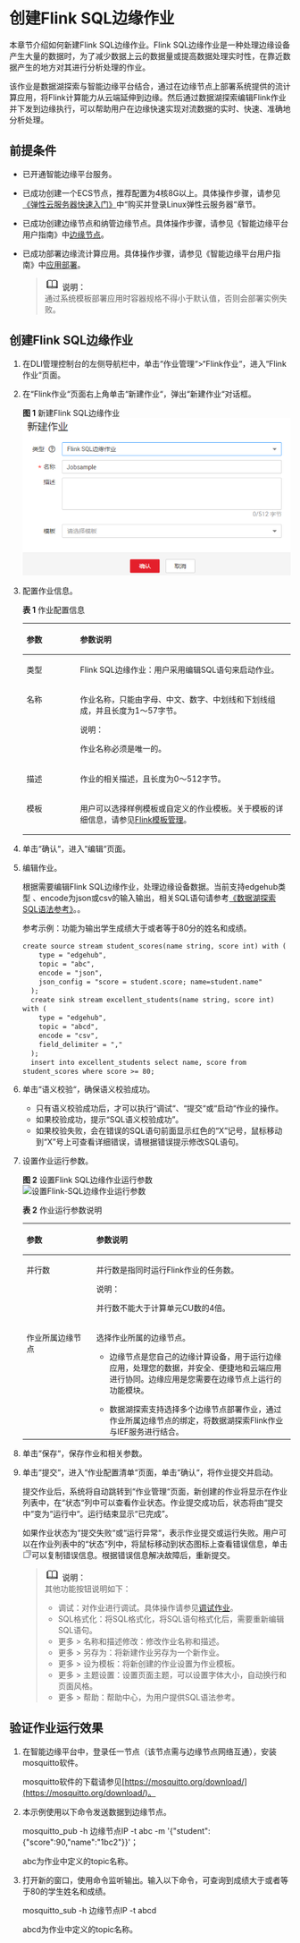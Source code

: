 # 创建Flink SQL边缘作业<a name="dli_01_0456"></a>

本章节介绍如何新建Flink SQL边缘作业。Flink SQL边缘作业是一种处理边缘设备产生大量的数据时，为了减少数据上云的数据量或提高数据处理实时性，在靠近数据产生的地方对其进行分析处理的作业。

该作业是数据湖探索与智能边缘平台结合，通过在边缘节点上部署系统提供的流计算应用，将Flink计算能力从云端延伸到边缘。然后通过数据湖探索编辑Flink作业并下发到边缘执行，可以帮助用户在边缘快速实现对流数据的实时、快速、准确地分析处理。

## 前提条件<a name="section9243114805018"></a>

-   已开通智能边缘平台服务。
-   已成功创建一个ECS节点，推荐配置为4核8G以上。具体操作步骤，请参见[《弹性云服务器快速入门》](https://support.huaweicloud.com/ecs/index.html)中“购买并登录Linux弹性云服务器“章节。
-   已成功创建边缘节点和纳管边缘节点。具体操作步骤，请参见《智能边缘平台用户指南》中[边缘节点](https://support.huaweicloud.com/usermanual-ief/ief_01_0003.html)。
-   已成功部署边缘流计算应用。具体操作步骤，请参见《智能边缘平台用户指南》中[应用部署](https://support.huaweicloud.com/usermanual-ief/ief_01_0011.html)。

    >![](public_sys-resources/icon-note.gif) **说明：**   
    >通过系统模板部署应用时容器规格不得小于默认值，否则会部署实例失败。  


## 创建Flink SQL边缘作业<a name="section28145411519"></a>

1.  在DLI管理控制台的左侧导航栏中，单击“作业管理“\>“Flink作业“，进入“Flink作业“页面。
2.  在“Flink作业“页面右上角单击“新建作业“，弹出“新建作业“对话框。

    **图 1**  新建Flink SQL边缘作业<a name="fig33241940467"></a>  
    ![](figures/新建Flink-SQL边缘作业.png "新建Flink-SQL边缘作业")

3.  配置作业信息。

    **表 1**  作业配置信息

    <a name="table068753673318"></a>
    <table><thead align="left"><tr id="row176881936143310"><th class="cellrowborder" valign="top" width="20%" id="mcps1.2.3.1.1"><p id="p4688336193317"><a name="p4688336193317"></a><a name="p4688336193317"></a>参数</p>
    </th>
    <th class="cellrowborder" valign="top" width="80%" id="mcps1.2.3.1.2"><p id="p068814368336"><a name="p068814368336"></a><a name="p068814368336"></a>参数说明</p>
    </th>
    </tr>
    </thead>
    <tbody><tr id="row46921836113319"><td class="cellrowborder" valign="top" width="20%" headers="mcps1.2.3.1.1 "><p id="p2693113616339"><a name="p2693113616339"></a><a name="p2693113616339"></a>类型</p>
    </td>
    <td class="cellrowborder" valign="top" width="80%" headers="mcps1.2.3.1.2 "><p id="p18693193616333"><a name="p18693193616333"></a><a name="p18693193616333"></a>Flink SQL边缘作业：用户采用编辑SQL语句来启动作业。</p>
    </td>
    </tr>
    <tr id="row3695103619331"><td class="cellrowborder" valign="top" width="20%" headers="mcps1.2.3.1.1 "><p id="p1069523653314"><a name="p1069523653314"></a><a name="p1069523653314"></a>名称</p>
    </td>
    <td class="cellrowborder" valign="top" width="80%" headers="mcps1.2.3.1.2 "><p id="p369543633316"><a name="p369543633316"></a><a name="p369543633316"></a>作业名称，只能由字母、中文、数字、中划线和下划线组成，并且长度为1～57字节。</p>
    <div class="note" id="note8695836183314"><a name="note8695836183314"></a><a name="note8695836183314"></a><span class="notetitle"> 说明： </span><div class="notebody"><p id="p15697636183316"><a name="p15697636183316"></a><a name="p15697636183316"></a>作业名称必须是唯一的。</p>
    </div></div>
    </td>
    </tr>
    <tr id="row769723619339"><td class="cellrowborder" valign="top" width="20%" headers="mcps1.2.3.1.1 "><p id="p176971363333"><a name="p176971363333"></a><a name="p176971363333"></a>描述</p>
    </td>
    <td class="cellrowborder" valign="top" width="80%" headers="mcps1.2.3.1.2 "><p id="p669883603313"><a name="p669883603313"></a><a name="p669883603313"></a>作业的相关描述，且长度为0～512字节。</p>
    </td>
    </tr>
    <tr id="row37021836183311"><td class="cellrowborder" valign="top" width="20%" headers="mcps1.2.3.1.1 "><p id="p77021362335"><a name="p77021362335"></a><a name="p77021362335"></a>模板</p>
    </td>
    <td class="cellrowborder" valign="top" width="80%" headers="mcps1.2.3.1.2 "><p id="p1702736153320"><a name="p1702736153320"></a><a name="p1702736153320"></a>用户可以选择样例模板或自定义的作业模板。关于模板的详细信息，请参见<a href="Flink模板管理.md">Flink模板管理</a>。</p>
    </td>
    </tr>
    </tbody>
    </table>

4.  单击“确认“，进入“编辑“页面。
5.  编辑作业。

    根据需要编辑Flink SQL边缘作业，处理边缘设备数据。当前支持edgehub类型 、encode为json或csv的输入输出，相关SQL语句请参考[《数据湖探索SQL语法参考》](https://support.huaweicloud.com/sqlreference-dli/dli_08_0219.html)。。

    参考示例：功能为输出学生成绩大于或者等于80分的姓名和成绩。

    ```
    create source stream student_scores(name string, score int) with ( 
        type = "edgehub", 
        topic = "abc",    
        encode = "json", 
        json_config = "score = student.score; name=student.name" 
      ); 
      create sink stream excellent_students(name string, score int) with ( 
        type = "edgehub", 
        topic = "abcd", 
        encode = "csv", 
        field_delimiter = "," 
      ); 
      insert into excellent_students select name, score from student_scores where score >= 80;
    ```

6.  单击“语义校验“，确保语义校验成功。
    -   只有语义校验成功后，才可以执行“调试“、“提交“或“启动“作业的操作。
    -   如果校验成功，提示“SQL语义校验成功”。
    -   如果校验失败，会在错误的SQL语句前面显示红色的“X”记号，鼠标移动到“X”号上可查看详细错误，请根据错误提示修改SQL语句。

7.  设置作业运行参数。

    **图 2**  设置Flink SQL边缘作业运行参数<a name="fig18641141191013"></a>  
    ![](figures/设置Flink-SQL边缘作业运行参数.png "设置Flink-SQL边缘作业运行参数")

    **表 2**  作业运行参数说明

    <a name="table1914654134116"></a>
    <table><thead align="left"><tr id="row6151254144118"><th class="cellrowborder" valign="top" width="26%" id="mcps1.2.3.1.1"><p id="p1915175411412"><a name="p1915175411412"></a><a name="p1915175411412"></a>参数</p>
    </th>
    <th class="cellrowborder" valign="top" width="74%" id="mcps1.2.3.1.2"><p id="p41545416410"><a name="p41545416410"></a><a name="p41545416410"></a>参数说明</p>
    </th>
    </tr>
    </thead>
    <tbody><tr id="row620105424112"><td class="cellrowborder" valign="top" width="26%" headers="mcps1.2.3.1.1 "><p id="p12201154164116"><a name="p12201154164116"></a><a name="p12201154164116"></a>并行数</p>
    </td>
    <td class="cellrowborder" valign="top" width="74%" headers="mcps1.2.3.1.2 "><p id="p1320175444115"><a name="p1320175444115"></a><a name="p1320175444115"></a>并行数是指同时运行Flink作业的任务数。</p>
    <div class="note" id="note520145414411"><a name="note520145414411"></a><a name="note520145414411"></a><span class="notetitle"> 说明： </span><div class="notebody"><p id="p419614211438"><a name="p419614211438"></a><a name="p419614211438"></a>并行数不能大于计算单元CU数的4倍。</p>
    </div></div>
    </td>
    </tr>
    <tr id="row536042444217"><td class="cellrowborder" valign="top" width="26%" headers="mcps1.2.3.1.1 "><p id="p1360102417422"><a name="p1360102417422"></a><a name="p1360102417422"></a>作业所属边缘节点</p>
    </td>
    <td class="cellrowborder" valign="top" width="74%" headers="mcps1.2.3.1.2 "><p id="p18838241444"><a name="p18838241444"></a><a name="p18838241444"></a>选择作业所属的边缘节点。</p>
    <a name="ul12671946112117"></a><a name="ul12671946112117"></a><ul id="ul12671946112117"><li>边缘节点是您自己的边缘计算设备，用于运行边缘应用，处理您的数据，并安全、便捷地和云端应用进行协同。边缘应用是您需要在边缘节点上运行的功能模块。</li></ul>
    <a name="ul1588317441"></a><a name="ul1588317441"></a><ul id="ul1588317441"><li>数据湖探索支持选择多个边缘节点部署作业，通过作业所属边缘节点的绑定，将数据湖探索Flink作业与IEF服务进行结合。</li></ul>
    </td>
    </tr>
    </tbody>
    </table>

8.  单击“保存“，保存作业和相关参数。
9.  单击“提交“，进入“作业配置清单“页面，单击“确认“，将作业提交并启动。

    提交作业后，系统将自动跳转到“作业管理“页面，新创建的作业将显示在作业列表中，在“状态“列中可以查看作业状态。作业提交成功后，状态将由“提交中“变为“运行中“。运行结束显示“已完成”。

    如果作业状态为“提交失败“或“运行异常“，表示作业提交或运行失败。用户可以在作业列表中的“状态“列中，将鼠标移动到状态图标上查看错误信息，单击![](figures/icon-cs-copy-5.png)可以复制错误信息。根据错误信息解决故障后，重新提交。

    >![](public_sys-resources/icon-note.gif) **说明：**   
    >其他功能按钮说明如下：  
    >-   调试：对作业进行调试。具体操作请参见[调试作业](调试作业.md)。  
    >-   SQL格式化：将SQL格式化，将SQL语句格式化后，需要重新编辑SQL语句。  
    >-   更多 \> 名称和描述修改：修改作业名称和描述。  
    >-   更多 \> 另存为：将新建作业另存为一个新作业。  
    >-   更多 \> 设为模板：将新创建的作业设置为作业模板。  
    >-   更多 \> 主题设置：设置页面主题，可以设置字体大小，自动换行和页面风格。  
    >-   更多 \> 帮助：帮助中心，为用户提供SQL语法参考。  


## 验证作业运行效果<a name="section57921043124614"></a>

1.  在智能边缘平台中，登录任一节点（该节点需与边缘节点网络互通），安装mosquitto软件。

    mosquitto软件的下载请参见[https://mosquitto.org/download/](https://mosquitto.org/download/)。

2.  本示例使用以下命令发送数据到边缘节点。

    mosquitto\_pub -h 边缘节点IP -t abc -m '\{"student":\{"score":90,"name":"1bc2"\}\}'；

    abc为作业中定义的topic名称。

3.  打开新的窗口，使用命令监听输出。输入以下命令，可查询到成绩大于或者等于80的学生姓名和成绩。

    mosquitto\_sub -h 边缘节点IP -t abcd

    abcd为作业中定义的topic名称。


